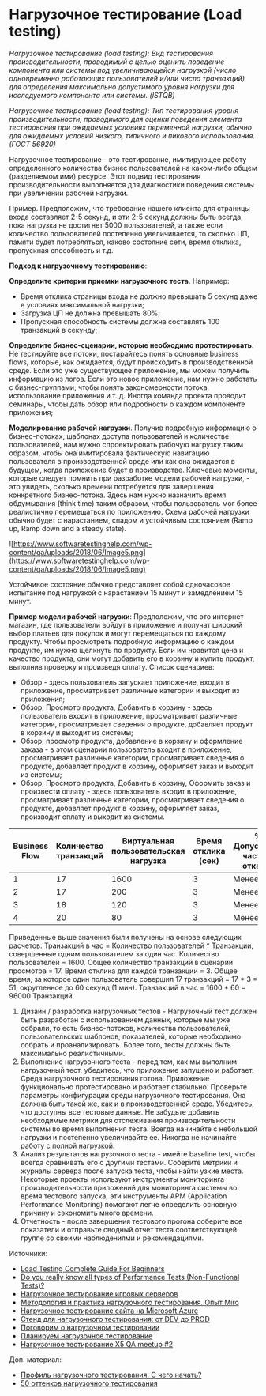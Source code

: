 # Нагрузочное тестирование (Load testing)

_Нагрузочное тестирование (load testing): Вид тестирования производительности, проводимый с целью оценить поведение компонента или системы под увеличивающейся нагрузкой (число одновременно работающих пользователей и/или число транзакций) для определения максимально допустимого уровня нагрузки для исследуемого компонента или системы. (ISTQB)_

_Нагрузочное тестирование (load testing): Тип тестирования уровня производительности, проводимого для оценки поведения элемента тестирования при ожидаемых условиях переменной нагрузки, обычно для ожидаемых условий низкого, типичного и пикового использования. (ГОСТ 56920)_

Нагрузочное тестирование - это тестирование, имитирующее работу определенного количества бизнес пользователей на каком-либо общем (разделяемом ими) ресурсе. Этот подвид тестирования производительности выполняется для диагностики поведения системы при увеличении рабочей нагрузки.

Пример. Предположим, что требование нашего клиента для страницы входа составляет 2-5 секунд, и эти 2-5 секунд должны быть всегда, пока нагрузка не достигнет 5000 пользователей, а также если количество пользователей постепенно увеличивается, то сколько ЦП, памяти будет потребляться, каково состояние сети, время отклика, пропускная способность и т.д.

**Подход к нагрузочному тестированию**:

**Определите критерии приемки нагрузочного теста**. Например:

* Время отклика страницы входа не должно превышать 5 секунд даже в условиях максимальной нагрузки;
* Загрузка ЦП не должна превышать 80%;
* Пропускная способность системы должна составлять 100 транзакций в секунду;

**Определите бизнес-сценарии, которые необходимо протестировать**. Не тестируйте все потоки, постарайтесь понять основные business flows, которые, как ожидается, будут происходить в производственной среде. Если это уже существующее приложение, мы можем получить информацию из логов. Если это новое приложение, нам нужно работать с бизнес-группами, чтобы понять закономерности потока, использование приложения и т. д. Иногда команда проекта проводит семинары, чтобы дать обзор или подробности о каждом компоненте приложения;

**Моделирование рабочей нагрузки**. Получив подробную информацию о бизнес-потоках, шаблонах доступа пользователей и количестве пользователей, нам нужно спроектировать рабочую нагрузку таким образом, чтобы она имитировала фактическую навигацию пользователя в производственной среде или как она ожидается в будущем, когда приложение будет в производстве. Ключевые моменты, которые следует помнить при разработке модели рабочей нагрузки, - это увидеть, сколько времени потребуется для завершения конкретного бизнес-потока. Здесь нам нужно назначить время обдумывания (think time) таким образом, чтобы пользователь мог более реалистично перемещаться по приложению. Схема рабочей нагрузки обычно будет с нарастанием, спадом и устойчивым состоянием (Ramp up, Ramp down and a steady state).

![https://www.softwaretestinghelp.com/wp-content/qa/uploads/2018/06/Image5.png](https://www.softwaretestinghelp.com/wp-content/qa/uploads/2018/06/Image5.png)

Устойчивое состояние обычно представляет собой одночасовое испытание под нагрузкой с нарастанием 15 минут и замедлением 15 минут.

**Пример модели рабочей нагрузки**: Предположим, что это интернет-магазин, где пользователи войдут в приложение и получат широкий выбор платьев для покупок и могут перемещаться по каждому продукту. Чтобы просмотреть подробную информацию о каждом продукте, им нужно щелкнуть по продукту. Если им нравится цена и качество продукта, они могут добавить его в корзину и купить продукт, выполнив проверку и произведя оплату. Список сценариев:

* Обзор - здесь пользователь запускает приложение, входит в приложение, просматривает различные категории и выходит из приложения;
* Обзор, Просмотр продукта, Добавить в корзину - здесь пользователь входит в приложение, просматривает различные категории, просматривает сведения о продукте, добавляет продукт в корзину и выходит из системы;
* Обзор, просмотр продукта, добавление в корзину и оформление заказа - в этом сценарии пользователь входит в приложение, просматривает различные категории, просматривает сведения о продукте, добавляет продукт в корзину, оформляет заказ и выходит из системы;
* Обзор, Просмотр продукта, Добавить в корзину, Оформить заказ и произвести оплату - здесь пользователь входит в приложение, просматривает различные категории, просматривает сведения о продукте, добавляет продукт в корзину, оформляет заказ, производит оплату и выходит из системы.

| Business Flow | Количество транзакций | Виртуальная пользовательская нагрузка | Время отклика (сек) | % Допустимая частота отказов | Транзакций в час |
| ------------- | --------------------- | ------------------------------------- | ------------------- | ---------------------------- | ---------------- |
| 1             | 17                    | 1600                                  | 3                   | Менее 2%                     | 96000            |
| 2             | 17                    | 200                                   | 3                   | Менее 2%                     | 12000            |
| 3             | 18                    | 120                                   | 3                   | Менее 2%                     | 7200             |
| 4             | 20                    | 80                                    | 3                   | Менее 2%                     | 4800             |

Приведенные выше значения были получены на основе следующих расчетов: Транзакций в час = Количество пользователей \* Транзакции, совершенные одним пользователем за один час. Количество пользователей = 1600. Общее количество транзакций в сценарии просмотра = 17. Время отклика для каждой транзакции = 3. Общее время, за которое один пользователь совершил 17 транзакций = 17 \* 3 = 51, округленное до 60 секунд (1 мин). Транзакций в час = 1600 \* 60 = 96000 Транзакций.

1. Дизайн / разработка нагрузочных тестов - Нагрузочный тест должен быть разработан с использованием данных, которые мы уже собрали, то есть бизнес-потоков, количества пользователей, пользовательских шаблонов, показателей, которые необходимо собрать и проанализировать. Более того, тесты должны быть максимально реалистичными.
2. Выполнение нагрузочного теста - перед тем, как мы выполним нагрузочный тест, убедитесь, что приложение запущено и работает. Среда нагрузочного тестирования готова. Приложение функционально протестировано и работает стабильно. Проверьте параметры конфигурации среды нагрузочного тестирования. Она должна быть такой же, как и в производственной среде. Убедитесь, что доступны все тестовые данные. Не забудьте добавить необходимые метрики для отслеживания производительности системы во время выполнения теста. Всегда начинайте с небольшой нагрузки и постепенно увеличивайте ее. Никогда не начинайте работу с полной нагрузкой.
3. Анализ результатов нагрузочного теста - имейте baseline test, чтобы всегда сравнивать его с другими тестами. Соберите метрики и журналы сервера после запуска теста, чтобы найти узкие места. Некоторые проекты используют инструменты мониторинга производительности приложений для мониторинга системы во время тестового запуска, эти инструменты APM (Application Performance Monitoring) помогают легче определить основную причину и сэкономить много времени.
4. Отчетность - после завершения тестового прогона соберите все показатели и отправьте сводный отчет теста соответствующей группе со своими наблюдениями и рекомендациями.

Источники:

* [Load Testing Complete Guide For Beginners](https://www.softwaretestinghelp.com/load-testing/)
* [Do you really know all types of Performance Tests (Non-Functional Tests)?](https://perfmatrix.blogspot.com/2017/01/type-of-performance-test.html)
* [Нагрузочное тестирование игровых серверов](https://habr.com/ru/company/vk/blog/572742/)
* [Методология и практика нагрузочного тестирования. Опыт Miro](https://habr.com/ru/company/miro/blog/573338/)
* [Нагрузочное тестирование сайта на Microsoft Azure](https://habr.com/ru/post/578192/)
* [Стенд для нагрузочного тестирования: от DEV до PROD](https://habr.com/ru/company/rtlabs/blog/577580/)
* [Поговорим о нагрузочном тестировании](https://habr.com/ru/company/veeam/blog/578942/)
* [Планируем нагрузочное тестирование](https://testengineer.ru/planiruem-nagruzochnoe-testirovanie/)
* [Нагрузочное тестирование X5 QA meetup #2](https://www.youtube.com/https://youtube.com/watch?v=apDoQM6Ys1k)

Доп. материал:

* [Профиль нагрузочного тестирования. С чего начать?](https://youtube.com/watch?v=KOdmFxyB\_Ok.)
* [50 оттенков нагрузочного тестирования](https://habr.com/ru/company/ozontech/blog/662800/)
